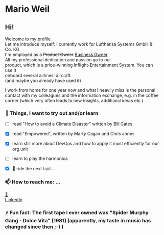 # Mario Weil

## Hi!

Welcome to my profile.  
Let me introduce myself: I currently work for Lufthansa Systems GmbH & Co. KG.  
I'm employed as a ~~Product Owner~~ [Business Owner](https://www.scaledagileframework.com/business-owners/).  
All my professional dedication and passion go to our  
product, which is a price-winning Inflight-Entertainment System. You can use it  
onboard several airlines' aircraft.  
(and maybe you already have used it)

I work from home for one year now and what I heavily miss is the personal contact with my colleagues and the 
information exchange, e.g. in the coffee corner (which very often leads to new insights, additional ideas etc.)

<!--
### More about me 
-->

### :seedling: Things, I want to try out and/or learn

- [ ] read "How to avoid a Climate Disaster" written by Bill Gates
- [x] read "Empowered", written by Marty Cagan and Chris Jones
- [x] learn still more about DevOps and how to apply it most efficiently for our org.unit
- [ ] learn to play the harmonica
- [x] :mountain_bicyclist: ride the next trail....


### 📫 How to reach me: ...
[:email:](@weil.mario@gmail.com)  
[LinkedIn](www.linkedin.com/in/mario-weil-7993109b)
 
### ⚡ Fun fact: The first tape I ever owned was "Spider Murphy Gang - Dolce Vita" (1981) (apparently, my taste in music has changed since then ;-) )

<!--
**mweil372/mweil372** is a ✨ _special_ ✨ repository because its `README.md` (this file) appears on your GitHub profile.

Here are some ideas to get you started:

- 🔭 I’m currently working on ...
- 🌱 I’m currently learning ...
- 👯 I’m looking to collaborate on ...
- 🤔 I’m looking for help with ...
- 💬 Ask me about ...
- 📫 How to reach me: ...
- 😄 Pronouns: ...
- ⚡ Fun fact: ...
-->
